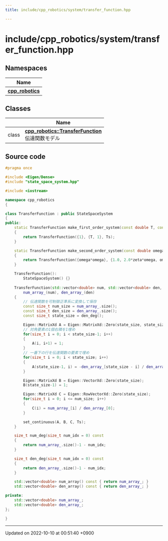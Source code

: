 ```yaml
---
title: include/cpp_robotics/system/transfer_function.hpp

---
```


# include/cpp_robotics/system/transfer_function.hpp



## Namespaces

| Name           |
| -------------- |
| **[cpp_robotics](/cpp_robotics/doxybook/Namespaces/namespacecpp__robotics/)**  |

## Classes

|                | Name           |
| -------------- | -------------- |
| class | **[cpp_robotics::TransferFunction](/cpp_robotics/doxybook/Classes/classcpp__robotics_1_1TransferFunction/)** <br>伝達関数モデル  |




## Source code

```cpp
#pragma once

#include <Eigen/Dense>
#include "state_space_system.hpp"

#include <iostream>

namespace cpp_robotics
{

class TransferFunction : public StateSpaceSystem
{
public:
    static TransferFunction make_first_order_system(const double T, const double Ts)
    {
        return TransferFunction({1}, {T, 1}, Ts);
    }

    static TransferFunction make_second_order_system(const double omega, const double zeta, const double Ts)
    {
        return TransferFunction({omega*omega}, {1.0, 2.0*zeta*omega, omega*omega}, Ts);
    }

    TransferFunction():
        StateSpaceSystem() {}
    
    TransferFunction(std::vector<double> num, std::vector<double> den, const double Ts):
        num_array_(num), den_array_(den)
    {
        // 伝達関数を可制御正準系に変換して保存
        const size_t num_size = num_array_.size();
        const size_t den_size = den_array_.size();
        const size_t state_size = den_deg();

        Eigen::MatrixXd A = Eigen::MatrixXd::Zero(state_size, state_size);
        // 対角要素の1個右隣を1埋め
        for(size_t i = 0; i < state_size-1; i++)
        {
            A(i, i+1) = 1;
        }
        // 一番下の行を伝達関数の要素で埋め
        for(size_t i = 0; i < state_size; i++)
        {
            A(state_size-1, i) = -den_array_[state_size - i] / den_array_[0];
        }

        Eigen::MatrixXd B = Eigen::VectorXd::Zero(state_size);
        B(state_size-1) = 1;

        Eigen::MatrixXd C = Eigen::RowVectorXd::Zero(state_size);
        for(size_t i = 0; i <= num_size; i++)
        {
            C(i) = num_array_[i] / den_array_[0];
        }

        set_continuous(A, B, C, Ts);
    }

    size_t num_deg(size_t num_idx = 0) const
    {
        return num_array_.size()-1 - num_idx;
    }

    size_t den_deg(size_t num_idx = 0) const
    {
        return den_array_.size()-1 - num_idx;
    }

    std::vector<double> num_array() const { return num_array_; }
    std::vector<double> den_array() const { return den_array_; }

private:
    std::vector<double> num_array_;
    std::vector<double> den_array_;
};

}
```


-------------------------------

Updated on 2022-10-10 at 00:51:40 +0900
